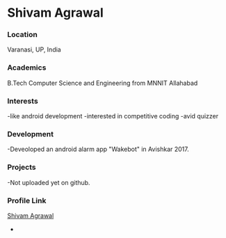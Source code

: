 # Shivam Agrawal

### Location

Varanasi, UP, India

### Academics

B.Tech Computer Science and Engineering from MNNIT Allahabad

### Interests

-like android development
-interested in competitive coding
-avid quizzer

### Development

-Deveoloped an android alarm app "Wakebot" in Avishkar 2017.

### Projects

-Not uploaded yet on github.

### Profile Link

[Shivam Agrawal](https://github.com/shivam-mnnit)


-
